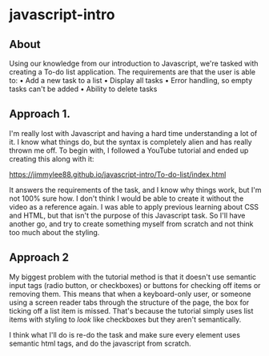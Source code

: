 # javascript-intro

## About
Using our knowledge from our introduction to Javascript, we're tasked with creating a To-do list application.
The requirements are that the user is able to:
• Add a new task to a list
• Display all tasks
• Error handling, so empty tasks can't be added
• Ability to delete tasks

## Approach 1.
I'm really lost with Javascript and having a hard time understanding a lot of it.
I know what things do, but the syntax is completely alien and has really thrown me off.
To begin with, I followed a YouTube tutorial and ended up creating this along with it:

https://jimmylee88.github.io/javascript-intro/To-do-list/index.html

It answers the requirements of the task, and I know why things work, but I'm not 100% sure how. I don't think I would be able to create it without the video as a reference again.
I was able to apply previous learning about CSS and HTML, but that isn't the purpose of this Javascript task.
So I'll have another go, and try to create something myself from scratch and not think too much about the styling.

## Approach 2
My biggest problem with the tutorial method is that it doesn't use semantic input tags (radio button, or checkboxes) or buttons for checking off items or removing them.
This means that when a keyboard-only user, or someone using a screen reader tabs through the structure of the page, the box for ticking off a list item is missed. That's because the tutorial simply uses list items with styling to *look* like checkboxes but they aren't semantically.

I think what I'll do is re-do the task and make sure every element uses semantic html tags, and do the javascript from scratch.

